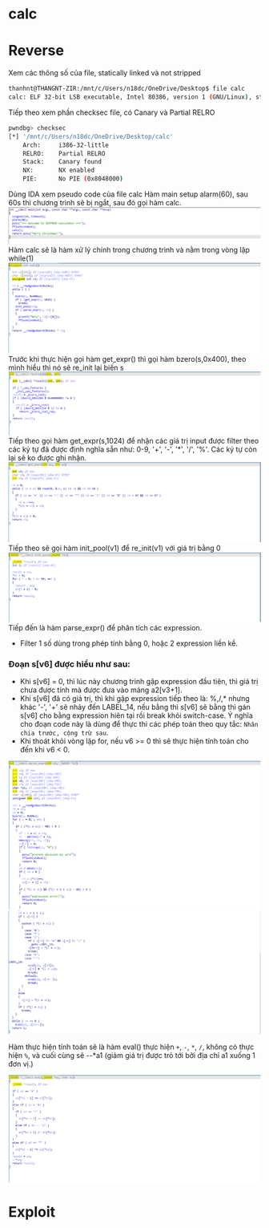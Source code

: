 # calc

# Reverse

Xem các thông số của file, statically linked và not stripped
```sh
thanhnt@THANGNT-ZIR:/mnt/c/Users/n18dc/OneDrive/Desktop$ file calc
calc: ELF 32-bit LSB executable, Intel 80386, version 1 (GNU/Linux), statically linked, for GNU/Linux 2.6.24, BuildID[sha1]=26cd6e85abb708b115d4526bcce2ea6db8a80c64, not stripped
```
Tiếp theo xem phần checksec file, có Canary và Partial RELRO
```sh
pwndbg> checksec
[*] '/mnt/c/Users/n18dc/OneDrive/Desktop/calc'
    Arch:     i386-32-little
    RELRO:    Partial RELRO
    Stack:    Canary found
    NX:       NX enabled
    PIE:      No PIE (0x8048000)
```

Dùng IDA xem pseudo code của file calc
Hàm main setup alarm(60), sau 60s thì chương trình sẽ bị ngắt, sau đó gọi hàm calc.
![main](https://github.com/zirami/pwnable.tw/blob/main/calc/images/main.png)
Hàm calc sẽ là hàm xử lý chính trong chương trình và nằm trong vòng lặp while(1)
![calc](https://github.com/zirami/pwnable.tw/blob/main/calc/images/calc.png)
Trước khi thực hiện gọi hàm get_expr() thì gọi hàm bzero(s,0x400), theo mình hiểu thì nó sẽ re_init lại biến s
![bzero](https://github.com/zirami/pwnable.tw/blob/main/calc/images/bzero.png)
Tiếp theo gọi hàm get_expr(s,1024) để nhận các giá trị input được filter theo các ký tự đã được định nghĩa sẵn như: 0-9, '+', '-', '*', '/', '%'. Các ký tự còn lại sẽ ko được ghi nhận.
![get_expr](https://github.com/zirami/pwnable.tw/blob/main/calc/images/get_expr.png)
Tiếp theo sẽ gọi hàm init_pool(v1) để re_init(v1) với giá trị bằng 0
![init_pool](https://github.com/zirami/pwnable.tw/blob/main/calc/images/init_pool.png)
Tiếp đến là hàm parse_expr() để phân tích các expression. 
* Filter 1 số dùng trong phép tính bằng 0, hoặc 2 expression liền kề.
###  Đoạn s[v6] được hiểu như sau:
* Khi s[v6] = 0, thì lúc này chương trình gặp expression đầu tiên, thì giá trị chưa được tính mà được đưa vào mảng a2[v3+1].
* Khi s[v6] đã có giá trị, thì khi gặp expression tiếp theo là: %,/,* nhưng khác '-', '+' sẽ nhảy đến LABEL_14, nếu bằng thì s[v6] sẽ bằng thì gán s[v6] cho bằng expression hiên tại rồi break khỏi switch-case. Ý nghĩa cho đoạn code này là dùng để thực thi các phép toán theo quy tắc: `Nhân chia trước, cộng trừ sau`.
* Khi thoát khỏi vòng lặp for, nếu v6 >= 0 thì sẽ thực hiện tính toán cho đến khi v6 < 0.

![parse_expr](https://github.com/zirami/pwnable.tw/blob/main/calc/images/parse_expr.png)
![parse_expr2](https://github.com/zirami/pwnable.tw/blob/main/calc/images/parse_expr2.png)

Hàm thực hiện tính toán sẽ là hàm eval() thực hiện `+`, `-`, `*`, `/`, không có thực hiện `%`, và cuối cùng sẽ --*a1 (giảm giá trị được trỏ tới bởi địa chỉ a1 xuống 1 đơn vị.)

![eval](https://github.com/zirami/pwnable.tw/blob/main/calc/images/eval.png)


# Exploit
